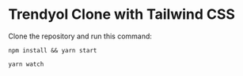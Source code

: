 # Trendyol Clone with Tailwind CSS

Clone the repository and run this command:

    npm install && yarn start

    yarn watch